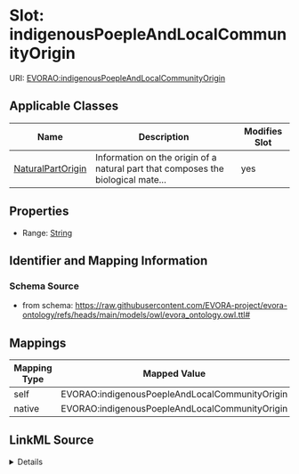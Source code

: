 

# Slot: indigenousPoepleAndLocalCommunityOrigin



URI: [EVORAO:indigenousPoepleAndLocalCommunityOrigin](https://raw.githubusercontent.com/EVORA-project/evora-ontology/refs/heads/main/models/owl/evora_ontology.owl.ttl#indigenousPoepleAndLocalCommunityOrigin)



<!-- no inheritance hierarchy -->





## Applicable Classes

| Name | Description | Modifies Slot |
| --- | --- | --- |
| [NaturalPartOrigin](NaturalPartOrigin.md) | Information on the origin of a natural part that composes the biological mate... |  yes  |







## Properties

* Range: [String](String.md)





## Identifier and Mapping Information







### Schema Source


* from schema: https://raw.githubusercontent.com/EVORA-project/evora-ontology/refs/heads/main/models/owl/evora_ontology.owl.ttl#




## Mappings

| Mapping Type | Mapped Value |
| ---  | ---  |
| self | EVORAO:indigenousPoepleAndLocalCommunityOrigin |
| native | EVORAO:indigenousPoepleAndLocalCommunityOrigin |




## LinkML Source

<details>
```yaml
name: indigenousPoepleAndLocalCommunityOrigin
from_schema: https://raw.githubusercontent.com/EVORA-project/evora-ontology/refs/heads/main/models/owl/evora_ontology.owl.ttl#
rank: 1000
alias: indigenousPoepleAndLocalCommunityOrigin
domain_of:
- NaturalPartOrigin
range: string

```
</details>